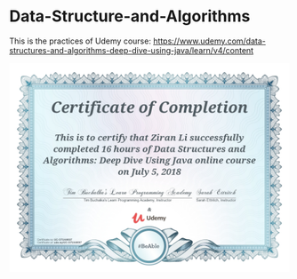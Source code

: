 # Data-Structure-and-Algorithms

This is the practices of Udemy course:
https://www.udemy.com/data-structures-and-algorithms-deep-dive-using-java/learn/v4/content


![alt text](https://github.com/ZiranLi/Data-Structure-and-Algorithms/blob/master/UC-O7U44K97.jpg)
